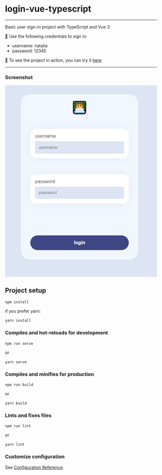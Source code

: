 # login-vue-typescript

***
Basic user sign-in project with TypeScript and Vue 3.

 🔑 Use the following credentials to sign in: 

  * username: natalia
  * password: 12345

🔗 To see the project in action, you can try it [here](https://inspiring-bienenstitch-4ac53c.netlify.app/) 
***
### Screenshot
![Screenshot](screenshot.png)


## Project setup
```
npm install
```
if you prefer yarn:
```
yarn install
```

### Compiles and hot-reloads for development
```
npm run serve
```
or 
```
yarn serve
```

### Compiles and minifies for production
```
npm run build
```
or 
```
yarn build
```

### Lints and fixes files
```
npm run lint
```
or
```
yarn lint
```

### Customize configuration
See [Configuration Reference](https://cli.vuejs.org/config/).
